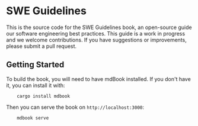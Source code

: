 # SWE Guidelines

This is the source code for the SWE Guidelines book, an open-source guide our software engineering best practices. 
This guide is a work in progress and we welcome contributions. If you have suggestions or improvements, please submit a pull request.


## Getting Started

To build the book, you will need to have mdBook installed. If you don't have it, you can install it with:
```
    cargo install mdbook
```

Then you can serve the book on `http://localhost:3000`:
```
    mdbook serve
```
